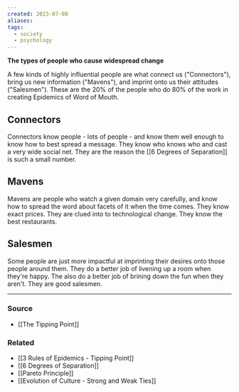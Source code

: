 ```yaml
---
created: 2023-07-08
aliases: 
tags:
  - society
  - psychology
---
```

**The types of people who cause widespread change**

A few kinds of highly influential people are what connect us ("Connectors"), bring us new information ("Mavens"), and imprint onto us their attitudes ("Salesmen"). These are the 20% of the people who do 80% of the work in creating Epidemics of Word of Mouth.

## Connectors

Connectors know people - lots of people - and know them well enough to know how to best spread a message. They know who knows who and cast a very wide social net. They are the reason the [[6 Degrees of Separation]] is such a small number.

## Mavens

Mavens are people who watch a given domain very carefully, and know how to spread the word about facets of it when the time comes. They know exact prices. They are clued into to technological change. They know the best restaurants.

## Salesmen

Some people are just more impactful at imprinting their desires onto those people around them. They do a better job of livening up a room when they're happy. The also do a better job of brining down the fun when they aren't. They are good salesmen.

---

### Source
- [[The Tipping Point]]

### Related
- [[3 Rules of Epidemics - Tipping Point]] 
- [[6 Degrees of Separation]] 
- [[Pareto Principle]]
- [[Evolution of Culture - Strong and Weak Ties]]